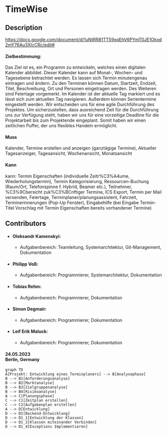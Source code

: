 # TimeWise

## Description
https://docs.google.com/document/d/1uNtRR81TT59xqEhV6PYmT0JE1Okxd2mY76Au3XIcCRc/edit#
#### Zielbestimmung: 
Das Ziel ist es, ein Programm zu entwickeln, welches einen digitalen Kalender abbildet. Dieser Kalender kann auf Monat-, Wochen- und Tagesebene betrachtet werden. Es lassen sich Termin minutengenau eintragen und ändern. Zu den Terminen können Datum, Startzeit, Endzeit, Titel, Beschreibung, Ort und Personen eingetragen werden. Des Weiteren sind Feiertage vorgemerkt. Im Kalender ist der aktuelle Tag markiert und es lässt sich zum aktuellen Tag navigieren. Außerdem können Serientermine eingestellt werden.
Wir entscheiden uns für eine agile Durchführung des Projektes. Um sicherzustellen, dass ausreichend Zeit für die Durchführung uns zur Verfügung steht, haben wir uns für eine vorzeitige Deadline für die Projektarbeit bis zum Projektende eingeplant. Somit haben wir einen zeitlichen Puffer, der uns flexibles Handeln ermöglicht.
#### Muss
Kalender, Termine erstellen und anzeigen (ganztägige Termine), Aktueller Tagesanzeiger, Tagesansicht, Wochenansicht, Monatsansicht
#### Kann
kann: Termin Eigenschaften (individuelle Zeitr%C3%A4ume, Wiederholungstermin), Termin Kategorisierung, Ressourcen-Buchung (Raum/Ort, Telefonspinne f. Hybrid, Beamer etc.), Teilnehmer, %C3%9Cbersicht zuk%C3%BCnftiger Termine, ICS Export, Termin per Mail versenden, Feiertage, Terminplaner/planungsassistent, Fahrzeit, Terminerinnerungen (Pop-Up Fenster), Eingabehilfe (bei Eingabe Termin-Titel Vorschlag mit Termin Eigenschaften bereits vorhandener Termine)

## Contributors
- #### Oleksandr Kamenskyi: </br> 
  - Aufgabenbereich: Teamleitung, Systemarchitektur, Git-Management, Dokumentation
- #### Philipp Voß: </br>
    - Aufgabenbereich: Programmierer, Systemarchitektur, Dokumentation
- #### Tobias Rehm: </br>
    - Aufgabenbereich: Programmierer, Dokumentation
- #### Simon Degmair: </br>
    - Aufgabenbereich: Programmierer, Dokumentation
- #### Leif Erik Maluck: </br>
    - Aufgabenbereich: Programmierer, Dokumentation

####  24.05.2023 </br> Berlin, Germany 


```mermaid
graph TD
A[Projekt: Entwicklung eines Terminplaners] --> B[Analysephase]
B --> B1[Anforderungsanalyse]
B --> B2[Marktanalyse]
B --> B3[Zielgruppenanalyse]
B --> B4[Risikoanalyse]
A --> C[Planungsphase]
C --> C1[Zeitplan erstellen]
C --> C2[Aufgabenplan erstellen]
A --> D[Entwicklung]
D --> D1[Backend-Entwicklung]
D --> D1_1[Entwicklung der Klassen]
D --> D1_2[Klassen miteinander Verbinden]
D --> D1_4[Exceptions Implementieren]
```
